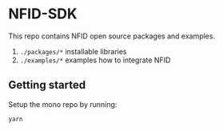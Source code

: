# NFID-SDK

This repo contains NFID open source packages and examples.

1. `./packages/*` installable libraries
2. `./examples/*` examples how to integrate NFID

## Getting started

Setup the mono repo by running:

```
yarn
```

